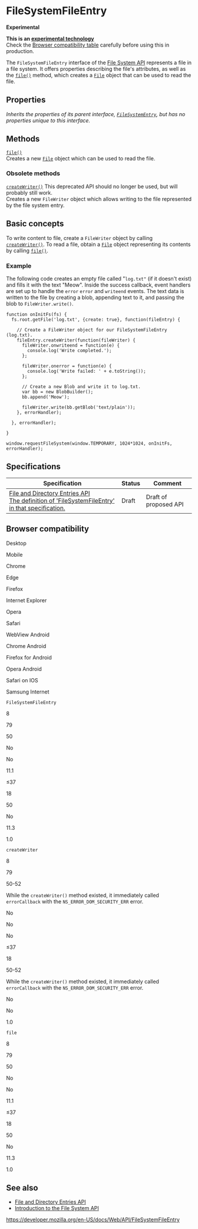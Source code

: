 FileSystemFileEntry
===================

**Experimental**

**This is an [experimental technology](https://developer.mozilla.org/en-US/docs/MDN/Guidelines/Conventions_definitions#experimental)**  
Check the [Browser compatibility table](#browser_compatibility) carefully before using this in production.

The `FileSystemFileEntry` interface of the [File System API](file_and_directory_entries_api/introduction) represents a file in a file system. It offers properties describing the file's attributes, as well as the [`file()`](filesystemfileentry/file) method, which creates a [`File`](file) object that can be used to read the file.

Properties
----------

*Inherits the properties of its parent interface, [`FileSystemEntry`](filesystementry), but has no properties unique to this interface.*

Methods
-------

[`file()`](filesystemfileentry/file)  
Creates a new [`File`](file) object which can be used to read the file.

### Obsolete methods

 [`createWriter()`](filesystemfileentry/createwriter) <span class="icon deprecated" viewbox="0 0 100 100" xmlns="http://www.w3.org/2000/svg" role="img"> This deprecated API should no longer be used, but will probably still work. </span>   
Creates a new <span class="page-not-created">`FileWriter`</span> object which allows writing to the file represented by the file system entry.

Basic concepts
--------------

To write content to file, create a <span class="page-not-created">`FileWriter`</span> object by calling [`createWriter()`](filesystemfileentry/createwriter). To read a file, obtain a [`File`](file) object representing its contents by calling [`file()`](filesystemfileentry/file).

### Example

The following code creates an empty file called "`log.txt"` (if it doesn't exist) and fills it with the text "Meow". Inside the success callback, event handlers are set up to handle the `error` `error` and `writeend` events. The text data is written to the file by creating a blob, appending text to it, and passing the blob to <span class="page-not-created">`FileWriter.write()`</span>.

    function onInitFs(fs) {
      fs.root.getFile('log.txt', {create: true}, function(fileEntry) {

        // Create a FileWriter object for our FileSystemFileEntry (log.txt).
        fileEntry.createWriter(function(fileWriter) {
          fileWriter.onwriteend = function(e) {
            console.log('Write completed.');
          };

          fileWriter.onerror = function(e) {
            console.log('Write failed: ' + e.toString());
          };

          // Create a new Blob and write it to log.txt.
          var bb = new BlobBuilder();
          bb.append('Meow');

          fileWriter.write(bb.getBlob('text/plain'));
        }, errorHandler);

      }, errorHandler);

    }

    window.requestFileSystem(window.TEMPORARY, 1024*1024, onInitFs, errorHandler);

Specifications
--------------

<table><thead><tr class="header"><th>Specification</th><th>Status</th><th>Comment</th></tr></thead><tbody><tr class="odd"><td><a href="https://wicg.github.io/entries-api/#api-fileentry">File and Directory Entries API<br />
<span class="small">The definition of 'FileSystemFileEntry' in that specification.</span></a></td><td><span class="spec-draft">Draft</span></td><td>Draft of proposed API</td></tr></tbody></table>

Browser compatibility
---------------------

Desktop

Mobile

Chrome

Edge

Firefox

Internet Explorer

Opera

Safari

WebView Android

Chrome Android

Firefox for Android

Opera Android

Safari on IOS

Samsung Internet

`FileSystemFileEntry`

8

79

50

No

No

11.1

≤37

18

50

No

11.3

1.0

`createWriter`

8

79

50-52

While the `createWriter()` method existed, it immediately called `errorCallback` with the `NS_ERROR_DOM_SECURITY_ERR` error.

No

No

No

≤37

18

50-52

While the `createWriter()` method existed, it immediately called `errorCallback` with the `NS_ERROR_DOM_SECURITY_ERR` error.

No

No

1.0

`file`

8

79

50

No

No

11.1

≤37

18

50

No

11.3

1.0

See also
--------

-   [File and Directory Entries API](file_and_directory_entries_api)
-   [Introduction to the File System API](file_and_directory_entries_api/introduction)

<a href="https://developer.mozilla.org/en-US/docs/Web/API/FileSystemFileEntry" class="_attribution-link">https://developer.mozilla.org/en-US/docs/Web/API/FileSystemFileEntry</a>
